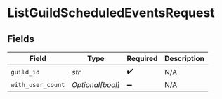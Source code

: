 # ListGuildScheduledEventsRequest


## Fields

| Field              | Type               | Required           | Description        |
| ------------------ | ------------------ | ------------------ | ------------------ |
| `guild_id`         | *str*              | :heavy_check_mark: | N/A                |
| `with_user_count`  | *Optional[bool]*   | :heavy_minus_sign: | N/A                |